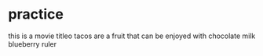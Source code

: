 
# practice
this is a movie titleo
tacos are a fruit that can be enjoyed with chocolate milk
blueberry ruler
